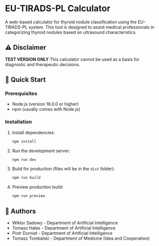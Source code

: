 # EU-TIRADS-PL Calculator

A web-based calculator for thyroid nodule classification using the EU-TIRADS-PL system. This tool is designed to assist medical professionals in categorizing thyroid nodules based on ultrasound characteristics.

## ⚠️ Disclaimer

**TEST VERSION ONLY**
This calculator cannot be used as a basis for diagnostic and therapeutic decisions.

## 🚀 Quick Start

### Prerequisites

-   Node.js (version 16.0.0 or higher)
-   npm (usually comes with Node.js)

### Installation

1. Install dependencies:

    ```bash
    npm install
    ```

2. Run the development server:

    ```bash
    npm run dev
    ```

3. Build for production (files will be in the `dist` folder):

    ```bash
    npm run build
    ```

4. Preview production build:

    ```bash
    npm run preview
    ```

## 👥 Authors

-   Wiktor Sadowy - Department of Artificial Intelligence
-   Tomasz Hałas - Department of Artificial Intelligence
-   Piotr Durniat - Department of Artificial Intelligence
-   Tomasz Tomkalski - Department of Medicine (Idea and Cooperation)
